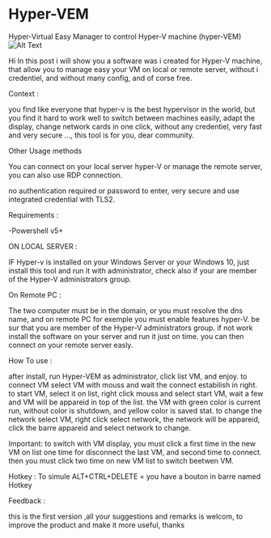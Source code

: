 # Hyper-VEM
Hyper-Virtual Easy Manager to control Hyper-V machine (hyper-VEM)
![Alt Text](https://ivellath.sirv.com/Hyper-VEM.gif)

Hi In this post i will show you a software was i created for Hyper-V machine, that allow you to manage easy your VM on local or remote server, without i credentiel, and without many config, and of corse free.

Context :

you find like everyone that hyper-v is the best hypervisor in the world, but you find it hard to work well to switch between machines easily, adapt the display, change network cards in one click, without any credentiel, very fast and very secure ..., this tool is for you, dear community.

Other Usage methods

You can connect on your local server hyper-V or manage the remote server, you can also use RDP connection.

no authentication required or password to enter, very secure and use integrated credential with TLS2.

Requirements :

-Powershell v5+

ON LOCAL SERVER : 


IF Hyper-v is installed on your Windows Server or your Windows 10, just install this tool and run it with administrator,
check also if your are member of the Hyper-V administrators group.

On Remote PC : 


The two computer must be in the domain, or you must resolve the dns name, and on remote PC for exemple you must enable features hyper-V.
be sur that you are member of the Hyper-V administrators group. if not work install the software on your server and run it just on time. you can then connect on your remote server easly.


How To use :


after install, run Hyper-VEM as administrator, click list VM, and enjoy.
to connect VM select VM with mouss and wait the connect estabilish in right.
to start VM, select it on list, right click mouss and select start VM, wait a few and VM will be appareid in top of the list.
the VM with green color is current run, without color is shutdown, and yellow color is saved stat.
to change the network select VM, right click select network, the network will be appareid, click the barre appareid and select network to change.
 

 

 

Important: 
to switch with VM display, you must click a first time in the new VM on list one time for disconnect the last VM, and second time to connect. then you must click two time on new VM list to switch beetwen VM.


Hotkey : 
To simule ALT+CTRL+DELETE = you have a bouton in barre named Hotkey 

 

Feedback :

this is the first version ,all your suggestions and remarks is welcom, to improve the product and make it more useful, thanks
